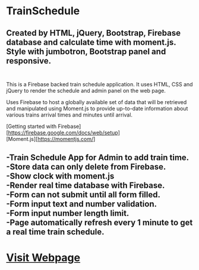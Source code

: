 # TrainSchedule
## Created by HTML, jQuery, Bootstrap, Firebase database and calculate time with moment.js. Style with jumbotron, Bootstrap panel and responsive. </br></br>

This is a Firebase backed train schedule application. It uses HTML, CSS and jQuery to render the schedule and admin panel on the web page.

Uses Firebase to host a globally available set of data that will be retrieved and manipulated using Moment.js to provide up-to-date information about various trains arrival times and minutes until arrival.

[Getting started with Firebase][https://firebase.google.com/docs/web/setup] \
[Moment.js][https://momentjs.com/]

-Train Schedule App for Admin to add train time.</br>
-Store data can only delete from Firebase.</br>
-Show clock with moment.js</br>
-Render real time database with Firebase.</br>
-Form can not submit until all form filled.</br>
-Form input text and number validation.</br>
-Form input number length limit.</br> 
-Page automatically refresh every 1 minute to get a real time train schedule.
---
# [Visit Webpage](https://potaeko.github.io/TrainSchedule/)
